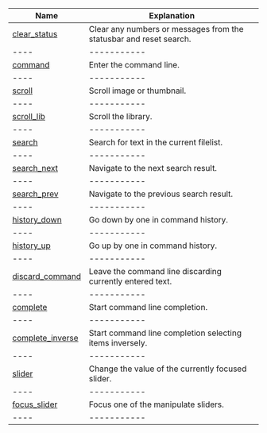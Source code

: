 |Name|Explanation|
|----|-----------|
|<a href="#clear_status">clear_status</a>|Clear any numbers or messages from the statusbar and reset search.|
|----|-----------|
|<a href="#command">command</a>|Enter the command line.|
|----|-----------|
|<a href="#scroll">scroll</a>|Scroll image or thumbnail.|
|----|-----------|
|<a href="#scroll_lib">scroll_lib</a>|Scroll the library.|
|----|-----------|
|<a href="#search">search</a>|Search for text in the current filelist.|
|----|-----------|
|<a href="#search_next">search_next</a>|Navigate to the next search result.|
|----|-----------|
|<a href="#search_prev">search_prev</a>|Navigate to the previous search result.|
|----|-----------|
|<a href="#history_down">history_down</a>|Go down by one in command history.|
|----|-----------|
|<a href="#history_up">history_up</a>|Go up by one in command history.|
|----|-----------|
|<a href="#discard_command">discard_command</a>|Leave the command line discarding currently entered text.|
|----|-----------|
|<a href="#complete">complete</a>|Start command line completion.|
|----|-----------|
|<a href="#complete_inverse">complete_inverse</a>|Start command line completion selecting items inversely.|
|----|-----------|
|<a href="#slider">slider</a>|Change the value of the currently focused slider.|
|----|-----------|
|<a href="#focus_slider">focus_slider</a>|Focus one of the manipulate sliders.|
|----|-----------|
